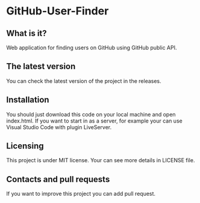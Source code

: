 # GitHub-User-Finder


What is it?
----------

Web application for finding users on GitHub using GitHub public API. 

The latest version
----------

You can check the latest version of the project in the releases.

Installation
-----------

You should just download this code on your local machine and open index.html. If you want to start in as a server, for example your can use Visual Studio Code with plugin LiveServer.

Licensing
---------

This project is under MIT license. Your can see more details in LICENSE file.

Contacts and pull requests
--------

If you want to improve this project you can add pull request.

